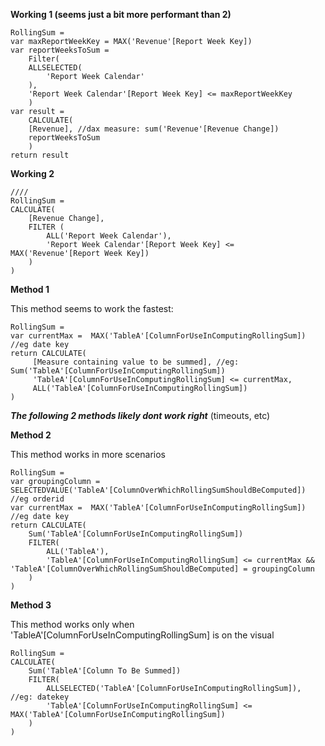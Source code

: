 

**Working 1 (seems just a bit more performant than 2)**

	RollingSum = 
	var maxReportWeekKey = MAX('Revenue'[Report Week Key])
	var reportWeeksToSum = 
	    Filter(
		ALLSELECTED(
		    'Report Week Calendar'
		),
		'Report Week Calendar'[Report Week Key] <= maxReportWeekKey
	    )
	var result =
	    CALCULATE(
		[Revenue], //dax measure: sum('Revenue'[Revenue Change])
		reportWeeksToSum
	    )
	return result

**Working 2**

	////
	RollingSum = 
	CALCULATE(
		[Revenue Change],
		FILTER (
			ALL('Report Week Calendar'),
			'Report Week Calendar'[Report Week Key] <= MAX('Revenue'[Report Week Key])
		)
	)
	

**Method 1** 

This method seems to work the fastest:

	RollingSum = 
	var currentMax =  MAX('TableA'[ColumnForUseInComputingRollingSum]) //eg date key
	return CALCULATE(
	     [Measure containing value to be summed], //eg: Sum('TableA'[ColumnForUseInComputingRollingSum])
	     'TableA'[ColumnForUseInComputingRollingSum] <= currentMax,
	     ALL('TableA'[ColumnForUseInComputingRollingSum])
	)
	

***The following 2 methods likely dont work right*** (timeouts, etc)

**Method 2** 

This method works in more scenarios

	RollingSum = 
	var groupingColumn = SELECTEDVALUE('TableA'[ColumnOverWhichRollingSumShouldBeComputed]) //eg orderid
	var currentMax =  MAX('TableA'[ColumnForUseInComputingRollingSum]) //eg date key
	return CALCULATE(
		Sum('TableA'[ColumnForUseInComputingRollingSum])
		FILTER(
			ALL('TableA'),
			'TableA'[ColumnForUseInComputingRollingSum] <= currentMax && 'TableA'[ColumnOverWhichRollingSumShouldBeComputed] = groupingColumn
		)
	)

**Method 3**

This method works only when 'TableA'\[ColumnForUseInComputingRollingSum] is on the visual

	RollingSum = 
	CALCULATE(
		Sum('TableA'[Column To Be Summed])
		FILTER(
			ALLSELECTED('TableA'[ColumnForUseInComputingRollingSum]), //eg: datekey
			'TableA'[ColumnForUseInComputingRollingSum] <= MAX('TableA'[ColumnForUseInComputingRollingSum])
		)
	)
